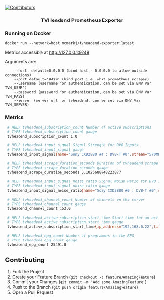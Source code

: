 [![Contributors][contributors-shield]][contributors-url]


  <h3 align="center">TVHeadend Prometheus Exporter</h3>

### Running on Docker
```
docker run --network=host mcmarkj/tvheadend-exporter:latest
```

Metrics accessible at http://127.0.0.1:9249

Arguments are:
```
    --host  default=0.0.0.0 (bind host - 0.0.0.0 to allow outside connections)
    --port default='9429' (bind port i.e. what prometheus scrapes)
    --username (username for authentication, can be set via ENV Var TVH_USER')
    --password (password for authentication, can be set via ENV Var TVH_PASS)
    --server (server url for tvheadend, can be set via ENV Var TVH_SERVER)
```

<!-- Metrics Exporter -->

### Metrics

   ```sh
    # HELP tvheadend_subscription_count Number of active subscriptions
    # TYPE tvheadend_subscription_count gauge
    tvheadend_subscription_count 1.0

    # HELP tvheadend_input_signal Signal Strength for DVB Inputs
    # TYPE tvheadend_input_signal gauge
    tvheadend_input_signal{name="Sony CXD2880 #0 : DVB-T #0",stream="570MHz in DVB-T Network"} 1.84467440737095e+19
    
    # HELP tvheadend_scrape_duration_seconds Duration of tvheadend scrape
    # TYPE tvheadend_scrape_duration_seconds gauge
    tvheadend_scrape_duration_seconds 0.1025688648223877
    
    # HELP tvheadend_input_signal_noise_ratio Signal Noise Ratio for DVB Inputs
    # TYPE tvheadend_input_signal_noise_ratio gauge
    tvheadend_input_signal_noise_ratio{name="Sony CXD2880 #0 : DVB-T #0",stream="570MHz in DVB-T Network"} 24246.0
    
    # HELP tvheadend_channel_count Number of channels on the server
    # TYPE tvheadend_channel_count gauge
    tvheadend_channel_count 153.0
    
    # HELP tvheadend_active_subscription_start_time Start time for an active connection/stream to the TVHeadend Server
    # TYPE tvheadend_active_subscription_start_time gauge
    tvheadend_active_subscription_start_time{ip_address="192.168.0.22",title="5STAR"} 1.610814409e+09
   
    # HELP tvheadend_epg_count Number of programmes in the EPG
    # TYPE tvheadend_epg_count gauge
    tvheadend_epg_count 25491.0
   ```



<!-- CONTRIBUTING -->
## Contributing

1. Fork the Project
2. Create your Feature Branch (`git checkout -b feature/AmazingFeature`)
3. Commit your Changes (`git commit -m 'Add some AmazingFeature'`)
4. Push to the Branch (`git push origin feature/AmazingFeature`)
5. Open a Pull Request



<!-- MARKDOWN LINKS & IMAGES -->
<!-- https://www.markdownguide.org/basic-syntax/#reference-style-links -->
[contributors-shield]: https://img.shields.io/github/contributors/github_username/repo.svg?style=for-the-badge
[contributors-url]: https://github.com/mcmarkj/tvheadend-exporter/graphs/contributors
